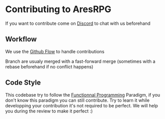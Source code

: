 # Contributing to AresRPG

If you want to contribute come on [Discord](https://discord.gg/gaqrFT5) to chat with us beforehand

## Workflow

We use the [Github Flow](https://guides.github.com/introduction/flow/) to handle contributions

Branch are usualy merged with a fast-forward merge (sometimes with a rebase beforehand if no conflict happens)


## Code Style

This codebase try to follow the [Functionnal Programming](https://en.wikipedia.org/wiki/Functional_programming) Paradigm,
if you don't know this paradigm you can still contribute. Try to learn it while developping your contribution it's not required
to be perfect. We will help you during the review to make it perfect :)